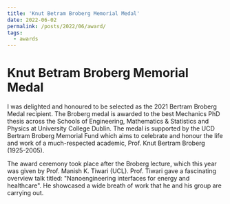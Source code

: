 ```yaml
---
title: 'Knut Betram Broberg Memorial Medal'
date: 2022-06-02
permalink: /posts/2022/06/award/
tags:
  - awards
---
```


Knut Betram Broberg Memorial Medal
======

I was delighted and honoured to be selected as the 2021 Bertram Broberg Medal recipient. The Broberg medal is awarded to the best Mechanics PhD thesis across the Schools of Engineering, Mathematics & Statistics and Physics at University College Dublin. The medal is supported by the UCD Bertram Broberg Memorial Fund which aims to celebrate and honour the life and work of a much-respected academic, Prof. Knut Bertram Broberg (1925-2005). 

The award ceremony took place after the Broberg lecture, which this year was given by Prof. Manish K. Tiwari (UCL). Prof. Tiwari gave a fascinating overview talk titled: "Nanoengineering interfaces for energy and healthcare". He showcased a wide breath of work that he and his group are carrying out.
